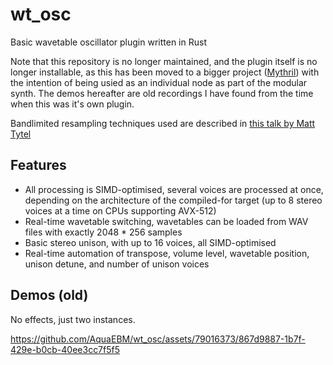 # wt_osc

Basic wavetable oscillator plugin written in Rust

Note that this repository is no longer maintained, and the plugin itself is no longer installable, as this has been moved to a bigger
project ([Mythril](https://github.com/AquaEBM/Mythril)) with the intention of being usied as an individual node as part of the modular synth.
The demos hereafter are old recordings I have found from the time when this was it's own plugin.

Bandlimited resampling techniques used are described in [this talk by Matt Tytel](https://www.youtube.com/watch?v=qlinVx60778)

## Features

- All processing is SIMD-optimised, several voices are processed at once, depending on the architecture of the compiled-for target (up to 8 stereo voices at a time on CPUs supporting AVX-512)
- Real-time wavetable switching, wavetables can be loaded from WAV files with exactly 2048 * 256 samples
- Basic stereo unison, with up to 16 voices, all SIMD-optimised
- Real-time automation of transpose, volume level, wavetable position, unison detune, and number of unison voices

## Demos (old)

No effects, just two instances.

https://github.com/AquaEBM/wt_osc/assets/79016373/867d9887-1b7f-429e-b0cb-40ee3cc7f5f5
